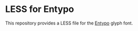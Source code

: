 LESS for Entypo
===============

This repository provides a LESS file for the [Entypo](http://www.entypo.com/) glyph font.
